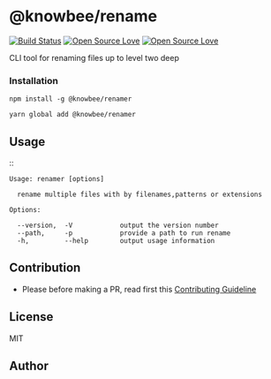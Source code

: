 # @knowbee/rename

[![Build Status](https://travis-ci.com/knowbee/rename.svg?token=yN9jXnk59suszMqNsJJb&branch=master)](https://travis-ci.com/knowbee/rename)
[![Open Source Love](https://badges.frapsoft.com/os/v1/open-source.svg?v=102)](https://github.com/ellerbrock/open-source-badge/)
[![Open Source Love](https://badges.frapsoft.com/os/mit/mit.svg?v=102)](https://github.com/ellerbrock/open-source-badge/)

CLI tool for renaming files up to level two deep

### Installation

```
npm install -g @knowbee/renamer
```

```
yarn global add @knowbee/renamer
```

## Usage

::

    Usage: renamer [options]

      rename multiple files with by filenames,patterns or extensions

    Options:

      --version,  -V            output the version number
      --path,     -p            provide a path to run rename
      -h,         --help        output usage information

## Contribution

- Please before making a PR, read first this [Contributing Guideline](./CONTRIBUTING.md)

## License

MIT

## Author
